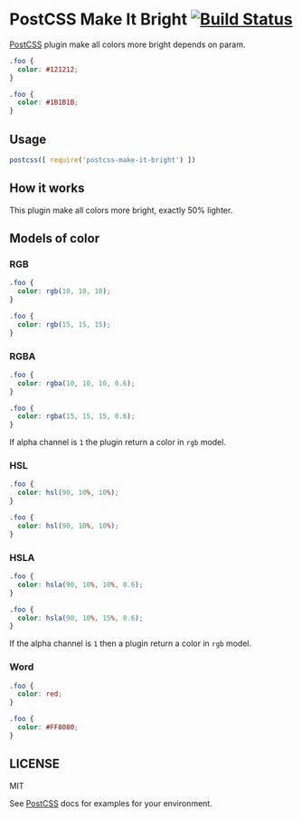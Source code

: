 # PostCSS Make It Bright [![Build Status][ci-img]][ci]

[PostCSS] plugin make all colors more bright depends on param.

[PostCSS]: https://github.com/postcss/postcss
[ci-img]:  https://travis-ci.org/janczer/postcss-make-it-bright.svg
[ci]:      https://travis-ci.org/janczer/postcss-make-it-bright

```css
.foo {
  color: #121212;
}
```

```css
.foo {
  color: #1B1B1B;
}
```

## Usage

```js
postcss([ require('postcss-make-it-bright') ])
```

## How it works

This plugin make all colors more bright, exactly 50% lighter.

## Models of color

### RGB

```css
.foo {
  color: rgb(10, 10, 10);
}
```

```css
.foo {
  color: rgb(15, 15, 15);
}
```

### RGBA

```css
.foo {
  color: rgba(10, 10, 10, 0.6);
}
```

```css
.foo {
  color: rgba(15, 15, 15, 0.6);
}
```

If alpha channel is `1` the plugin return a color in `rgb` model.

### HSL

```css
.foo {
  color: hsl(90, 10%, 10%);
}
```

```css
.foo {
  color: hsl(90, 10%, 10%);
}
```

### HSLA

```css
.foo {
  color: hsla(90, 10%, 10%, 0.6);
}
```

```css
.foo {
  color: hsla(90, 10%, 15%, 0.6);
}
```

If the alpha channel is `1` then a plugin return a color in `rgb` model.

### Word


```css
.foo {
  color: red;
}
```

```css
.foo {
  color: #FF8080;
}
```

## LICENSE

MIT

See [PostCSS] docs for examples for your environment.
